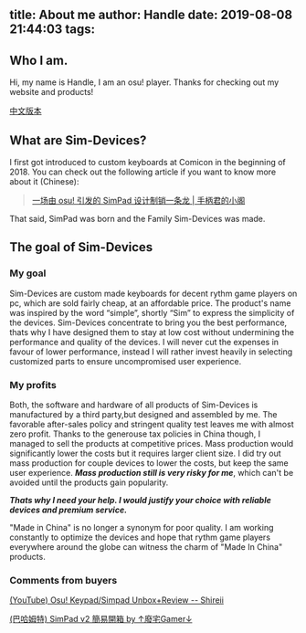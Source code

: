 title: About me
author: Handle
date: 2019-08-08 21:44:03
tags:
---
## Who I am.

Hi, my name is Handle, I am an osu! player. Thanks for checking out my website and products!

[中文版本](/simblog/2019/08/04/%E5%85%B3%E4%BA%8E%E4%BD%9C%E8%80%85%EF%BC%8C%E4%BB%A5%E5%8F%8A-SimPad/)

<!-- more -->

## What are Sim-Devices?

I first got introduced to custom keyboards at Comicon in the beginning of 2018. You can check out the following article if you want to know more about it (Chinese):

> [一场由 osu! 引发的 SimPad 设计制销一条龙 | 手柄君的小阁](https://www.bysb.net/3663.html)

That said, SimPad was born and the Family Sim-Devices was made.

## The goal of Sim-Devices

### My goal

Sim-Devices are custom made keyboards for decent rythm game players on pc, which are sold fairly cheap, at an affordable price. The product's name was inspired by the word “simple”, shortly “Sim” to express the simplicity of the devices. Sim-Devices concentrate to bring you the best performance, thats why I have designed them to stay at low cost without undermining the performance and quality of the devices. I will never cut the expenses in favour of lower performance, instead I will rather invest heavily in selecting customized parts to ensure uncompromised user experience.

### My profits

Both, the software and hardware of all products of Sim-Devices is manufactured by a third party,but designed and assembled by me. The favorable after-sales policy and stringent quality test leaves me with almost zero profit. Thanks to the generouse tax policies in China though, I managed to sell the products at competitive prices. Mass production would significantly lower the costs but it requires larger client size. I did try out mass production for couple devices to lower the costs, but keep the same user experience. ***Mass production still is very risky for me***, which can't be avoided until the products gain popularity.

***Thats why I need your help. I would justify your choice with reliable devices and premium service.***

"Made in China" is no longer a synonym for poor quality. I am working constantly to optimize the devices and hope that rythm game players everywhere around the globe can witness the charm of "Made In China" products.

### Comments from buyers

[(YouTube) Osu! Keypad/Simpad Unbox+Review -- 
Shireii](https://www.youtube.com/watch?v=76mOndjSM_o)

[(巴哈姆特) SimPad v2 簡易開箱 by ↑廢宅Gamer↓](https://home.gamer.com.tw/creationDetail.php?sn=4368198)
